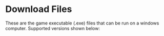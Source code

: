 # Download Files
These are the game executable (.exe) files that can be run on a windows computer. Supported versions shown below:
